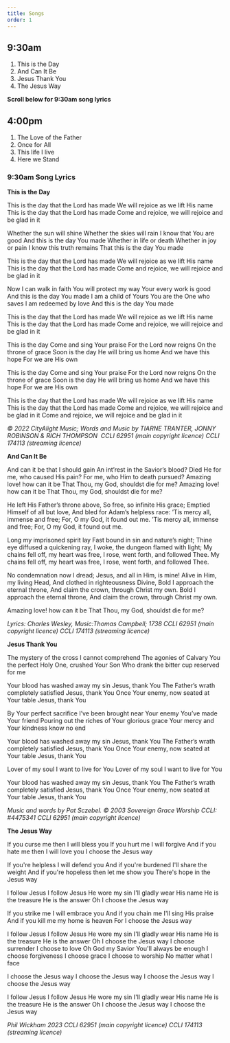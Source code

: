 ```yaml
---
title: Songs
order: 1
---
```


## 9:30am
1. This is the Day
2. And Can It Be
3. Jesus Thank You
4. The Jesus Way

**Scroll below for 9:30am song lyrics**

## 4:00pm
1. The Love of the Father
2. Once for All
3. This life I live
4. Here we Stand


### 9:30am Song Lyrics
**This is the Day**

This is the day that the Lord has made
We will rejoice as we lift His name
This is the day that the Lord has made
Come and rejoice, we will rejoice and be glad in it

Whether the sun will shine
Whether the skies will rain
I know that You are good
And this is the day You made
Whether in life or death
Whether in joy or pain
I know this truth remains
That this is the day You made

This is the day that the Lord has made
We will rejoice as we lift His name
This is the day that the Lord has made
Come and rejoice, we will rejoice and be glad in it

Now I can walk in faith
You will protect my way
Your every work is good
And this is the day You made
I am a child of Yours
You are the One who saves
I am redeemed by love
And this is the day You made

This is the day that the Lord has made
We will rejoice as we lift His name
This is the day that the Lord has made
Come and rejoice, we will rejoice and be glad in it

This is the day
Come and sing Your praise
For the Lord now reigns
On the throne of grace
Soon is the day
He will bring us home
And we have this hope
For we are His own

This is the day
Come and sing Your praise
For the Lord now reigns
On the throne of grace
Soon is the day
He will bring us home
And we have this hope
For we are His own

This is the day that the Lord has made
We will rejoice as we lift His name
This is the day that the Lord has made
Come and rejoice, we will rejoice and be glad in it
Come and rejoice, we will rejoice and be glad in it

*© 2022 CityAlight Music; Words and Music by TIARNE TRANTER, JONNY ROBINSON & RICH THOMPSON 
CCLI 62951 (main copyright licence)
CCLI 174113 (streaming licence)*



**And Can It Be**

And can it be that I should gain
An int’rest in the Savior’s blood?
Died He for me, who caused His pain?
For me, who Him to death pursued?
Amazing love! how can it be
That Thou, my God, shouldst die for me?
Amazing love! how can it be
That Thou, my God, shouldst die for me?

He left His Father’s throne above,
So free, so infinite His grace;
Emptied Himself of all but love,
And bled for Adam’s helpless race:
’Tis mercy all, immense and free;
For, O my God, it found out me.
’Tis mercy all, immense and free;
For, O my God, it found out me.

Long my imprisoned spirit lay
Fast bound in sin and nature’s night;
Thine eye diffused a quickening ray,
I woke, the dungeon flamed with light;
My chains fell off, my heart was free,
I rose, went forth, and followed Thee.
My chains fell off, my heart was free,
I rose, went forth, and followed Thee.

No condemnation now I dread;
Jesus, and all in Him, is mine!
Alive in Him, my living Head,
And clothed in righteousness Divine,
Bold I approach the eternal throne,
And claim the crown, through Christ my own.
Bold I approach the eternal throne,
And claim the crown, through Christ my own.

Amazing love! how can it be
That Thou, my God, shouldst die for me?

*Lyrics: Charles Wesley, Music:Thomas Campbell; 1738
CCLI 62951 (main copyright licence)
CCLI 174113 (streaming licence)*



**Jesus Thank You**

The mystery of the cross I cannot comprehend
The agonies of Calvary
You the perfect Holy One, crushed Your Son
Who drank the bitter cup reserved for me

Your blood has washed away my sin
Jesus, thank You
The Father’s wrath completely satisfied
Jesus, thank You
Once Your enemy, now seated at Your table
Jesus, thank You

By Your perfect sacrifice I’ve been brought near
Your enemy You’ve made Your friend
Pouring out the riches of Your glorious grace
Your mercy and Your kindness know no end

Your blood has washed away my sin
Jesus, thank You
The Father’s wrath completely satisfied
Jesus, thank You
Once Your enemy, now seated at Your table
Jesus, thank You

Lover of my soul
I want to live for You
Lover of my soul
I want to live for You

Your blood has washed away my sin
Jesus, thank You
The Father’s wrath completely satisfied
Jesus, thank You
Once Your enemy, now seated at Your table
Jesus, thank You

*Music and words by Pat Sczebel. © 2003 Sovereign Grace Worship
CCLI: #4475341
CCLI 62951 (main copyright licence)*



**The Jesus Way**

If you curse me then I will bless you
If you hurt me I will forgive
And if you hate me then I will love you
I choose the Jesus way


If you're helpless I will defend you
And if you're burdened I'll share the weight
And if you're hopeless then let me show you
There's hope in the Jesus way


I follow Jesus
I follow Jesus
He wore my sin
I'll gladly wear His name
He is the treasure
He is the answer
Oh I choose the Jesus way


If you strike me I will embrace you
And if you chain me I'll sing His praise
And if you kill me my home is heaven
For I choose the Jesus way


I follow Jesus
I follow Jesus
He wore my sin
I'll gladly wear His name
He is the treasure
He is the answer
Oh I choose the Jesus way
I choose surrender
I choose to love
Oh God my Savior
You'll always be enough
I choose forgiveness
I choose grace
I choose to worship
No matter what I face


I choose the Jesus way
I choose the Jesus way
I choose the Jesus way
I choose the Jesus way


I follow Jesus
I follow Jesus
He wore my sin
I'll gladly wear His name
He is the treasure
He is the answer
Oh I choose the Jesus way
I choose the Jesus way

*Phil Wickham 2023
CCLI 62951 (main copyright licence)
CCLI 174113 (streaming licence)*


